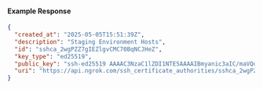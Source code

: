 <!-- Code generated for API Clients. DO NOT EDIT. -->

#### Example Response

```json
{
  "created_at": "2025-05-05T15:51:39Z",
  "description": "Staging Environment Hosts",
  "id": "sshca_2wgPZZ7gIEZlgvCMC70BqNCJHeZ",
  "key_type": "ed25519",
  "public_key": "ssh-ed25519 AAAAC3NzaC1lZDI1NTE5AAAAIBmyanic3aIC/maVQq6/sEbszxwaw/WFQSf7DTmElyov",
  "uri": "https://api.ngrok.com/ssh_certificate_authorities/sshca_2wgPZZ7gIEZlgvCMC70BqNCJHeZ"
}
```
